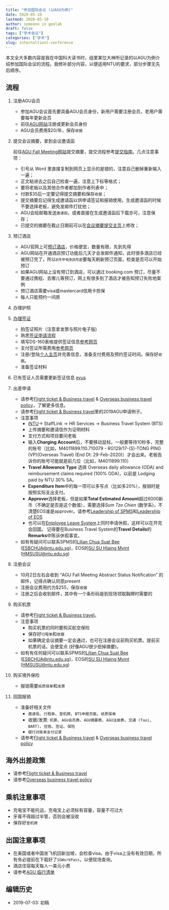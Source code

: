 ```yaml
---
title: "参加国际会议 (以AGU为例)"
date: 2020-05-10
lastmod: 2020-05-10
author: someone in geolab
draft: false
tags: ["学术会议"]
categories: ["学术"]
slug: internaltionl-conference
---
```


本文全大多数内容是我在中国科大读书时，组里某位大神所记录的以AGU为例介绍参加国际会议的流程。我修补部分内容，以便适用NTU的要求，部分步骤无先后顺序。


## 流程

1. 注册AGU会员

    - 参加AGU会议首先要具备AGU会员身份，新用户需要注册会员，老用户需要每年更新会员
    - 前往[AGU网站](https://sites.agu.org/)注册或更新会员身份
    - AGU会员费用$20/年，保存`收据`

2. 提交会议摘要，拿到会议邀请函

    前往[AGU Fall Meeting网站](http://fallmeeting.agu.org/)提交摘要，提交流程参考[提交指南](http://fallmeeting.agu.org/2018/abstract-submissions/submissions/)。几点注意事项：

    * 引号从 Word 里直接复制到网页上显示的是错的，注意自己删掉重新输入一遍；
    * 正文粘进去之后自己检查一遍，注意上下标等格式；
    * 要将老板以及其他合作者都加到作者列表中；
    * 付款$35后一定要记得提交摘要和保存`收据`；
    * 提交摘要后记得生成邀请函以供申请签证和报销使用，生成邀请函的时候不要选择老板，避免发邮件打扰他；
    * AGU会给邮箱发送`邀请函`，或者直接在生成邀请函后下载亦可，注意保存；
    * 已提交的摘要在截止日期前可以在[会议摘要提交主页](https://agu.confex.com/agu/fm18/preliminaryview.cgi/programs.html)上修改；

3. 预订酒店

    - AGU官网上可[预订酒店](http://fallmeeting.agu.org/2018/housing/)，价格便宜，数量有限，先到先得
    - AGU网站在开通酒店预订功能后几天才会发邮件通知，此时很多酒店已经被预订完了，所以`8月中旬到8月底`要每天刷新预订页面，检查是否可以开始预订
    - 如果AGU网站上没有预订到酒店，可以通过 booking.com 预订，尽量不要通过携程、去哪儿等预订，网上有很多到了酒店才被告知预订失败地案例
    - 预订酒店需要visa或mastercard信用卡担保
    - 每人只能预约一间房

4. 办理护照

5. [办理签证](http://bbs.qyer.com/thread-878259-1.html)

    - 拍签证照片（注意拿发票与照片电子版)
	- 熟悉[签证申请流程](http://www.ustraveldocs.com/sg_mn/sg-niv-visaapply.asp)
	- 填写DS-160表格提供签证信息[参考网页](https://www.immihelp.com/qianzheng/ds-160-meiguo-qianzheng-biaoge-zhidao.html)
	- 支付签证所需费用[参考网页](http://www.ustraveldocs.com/sg_mn/sg-niv-paymentinfo.asp)
	- 注册/登陆[个人主页](https://cgifederal.secure.force.com/?language=Chinese%20(Simplified)&country=Singapore)并完善信息，准备支付费用及预约签证时间。保存好`收据`。
	- 准备签证材料

6. 已有签证人员需要更新签证信息 [evus](https://www.evus.gov/)

7. 出差申请

    - 请参考[Flight ticket & Business travel](https://github.com/core-man/ntu.resources) & [Overseas business travel policy](https://github.com/core-man/ntu.resources)，了解更多信息。
    - 请参考[Flight ticket & Business travel](https://github.com/core-man/ntu.resources)里的2019AGU申请例子。
    - 注意事项
        - [iNTU](https://intu.ntu.edu.sg/_layouts/iNTU/Main.aspx?Page=Home)-> StaffLink -> HR Services -> Business Travel System (BTS)
        - 上传摘要和邀请信作为证明材料
        - 支付方式和项目要问老板
        - 输入**Charging Account**后，不要移动鼠标。一般要等待10秒多，完整的账号（比如，M4011899.110.710079 - RG129/17-(S)-TONG PING (VP)(Overseas Travel) (End Dt: 29-Feb-2020)）才会出来。老板告诉你的账号可能就是前几位（比如，M4011899.110）
        - **Travel Allowance Type** 选择 Overseas daily allowance (ODA) and reimbursement claims required (100% ODA)，以前是 Lodging paid by NTU 30% SA。
        - **Expenditure Item**中的每一项可以多写点（比如多20%），报销时是按照实际支出支付。
        - **Approver**选择老板，但是如果**Total Estimated Amount**超过6000新币（不确定是否是这个数值），需要选择*Sum Tze Chien* (数学系)，不清楚EOS谁是approver。请参考[Leadership of SPMS](https://spms.ntu.edu.sg/aboutus/Pages/Leadership.aspx)和[Leadership of EOS](https://earthobservatory.sg/about/director)
        - 也可以在[Employee Leave System](https://wis.ntu.edu.sg/pls/webexe88/muc_main.all_leave?p1=G3490101K&p2=)上同时申请休假，这样可以在开完会回国。
        记得要在Business Travel System的**Travel Details**的**Remarks**中陈诉休假事宜。
    - 如有有疑问可以联系SPMS的[Lilian Chua Suat Bee](https://spms.ntu.edu.sg/aboutus/Our-People/Pages/Chairs-Office.aspx) ([ESBCHUA@ntu.edu.sg](mailto:ESBCHUA@ntu.edu.sg))，EOS的[SU SU Hlaing Myint](https://earthobservatory.sg/people/su-su-hlaing-myint) ([HMSUSU@ntu.edu.sg](mailto@HMSUSU@ntu.edu.sg))

8. 注册会议

    - 10月2日左右会收到 “AGU Fall Meeting Abstract Status Notification” 的邮件，记得点确认同意present
    - 注册会议费用约为$255，保存`收据`
    - 注册之后会收到邮件，其中有一个条形码是到现场领取胸牌时需要的

9. 购买机票

    - 请参考[Flight ticket & Business travel](https://github.com/core-man/ntu.resources)。
    - 注意事项
        - 购买机票的同时要购买航空保险
        - 保存好`行程单`和`收据`
        - 如果确定会议摘要一定会通过，也可在注册会议前购买机票。提前买机票的话，会便宜点 (好像AGU很少拒掉摘要)。
    - 如有有任何疑问可以联系SPMS的[Lilian Chua Suat Bee](https://spms.ntu.edu.sg/aboutus/Our-People/Pages/Chairs-Office.aspx) ([ESBCHUA@ntu.edu.sg](mailto:ESBCHUA@ntu.edu.sg))，EOS的[SU SU Hlaing Myint](https://earthobservatory.sg/people/su-su-hlaing-myint) ([HMSUSU@ntu.edu.sg](mailto@HMSUSU@ntu.edu.sg))

10. 购买境外保险

    - 报销需要`纸质保单`和`发票`

11. 回国报销

    - 准备好相关文件
        - `邀请信`、`行程单`、`登机牌`、`BTS申报页面`、`纸质保单`
        - 收据/发票: `机票`、`AGU会员费`、`AGU摘要费`、`AGU注册费`、`交通 (Taxi, BART)`、`住宿`、`签证`、`保险`
        - `银行对账单支付记录`
    - 请参考[Flight ticket & Business travel](https://github.com/core-man/ntu.resources) & [Overseas business travel policy](https://github.com/core-man/ntu.resources)


## 海外出差政策

- 请参考[Flight ticket & Business travel](https://github.com/core-man/ntu.resources)
- 请参考[Overseas business travel policy](https://github.com/core-man/ntu.resources)


## 乘机注意事项

- 充电宝不能托运，充电宝上必须标有容量，容量不可过大
- 牙膏不得超过半管，否则会被没收
- 保存好`登机牌`


## 出国注意事项

- 在美国或者中国坐飞机回新加坡，会检查visa。由于visa上没有有效日期，所有务必提前在下载好了`SGWorkPass`，以便现场查询。
- 酒店住宿每天每人一美元小费
- 请参考[AGU 临行清单](../agu-checklist/)


## 编辑历史

- 2019-07-03: 初稿
